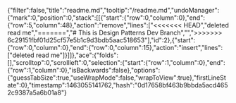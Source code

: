 {"filter":false,"title":"readme.md","tooltip":"/readme.md","undoManager":{"mark":0,"position":0,"stack":[[{"start":{"row":0,"column":0},"end":{"row":5,"column":48},"action":"remove","lines":["<<<<<<< HEAD","deleted read me","=======","# This is Design Patterns Dev Branch","",">>>>>>> 6c29151fbf01d25cf57e5b1c9d3bdb5aac518653"],"id":2},{"start":{"row":0,"column":0},"end":{"row":0,"column":15},"action":"insert","lines":["deleted read me"]}]]},"ace":{"folds":[],"scrolltop":0,"scrollleft":0,"selection":{"start":{"row":1,"column":0},"end":{"row":1,"column":0},"isBackwards":false},"options":{"guessTabSize":true,"useWrapMode":false,"wrapToView":true},"firstLineState":0},"timestamp":1463055141762,"hash":"0d17658bf463b9bbda5acd4652c9387a5a6b01a8"}